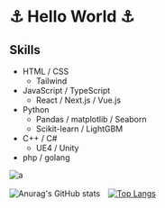 <h1> ⚓️ Hello World ⚓️</h1>


## Skills
- HTML / CSS
  - Tailwind
- JavaScript / TypeScript
  - React / Next.js / Vue.js
- Python
  - Pandas / matplotlib / Seaborn
  - Scikit-learn / LightGBM
- C++ / C#
  - UE4 / Unity
- php / golang

![a](https://media.discordapp.net/attachments/718758474259103795/859858453156462612/tenor.gif)


![Anurag's GitHub stats](https://github-readme-stats.vercel.app/api?username=arisahyper&show_icons=true&theme=radical&hide=stars)　[![Top Langs](https://github-readme-stats.vercel.app/api/top-langs/?username=arisahyper&layout=compact&theme=radical)](https://github.com/arisahyper/github-readme-stats)

